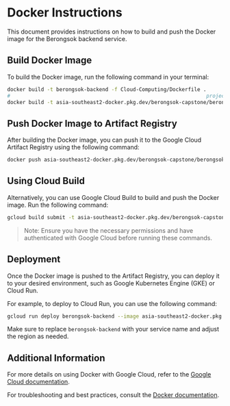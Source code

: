 # Docker Instructions
This document provides instructions on how to build and push the Docker image for the Berongsok backend service.

## Build Docker Image
To build the Docker image, run the following command in your terminal:
```sh
docker build -t berongsok-backend -f Cloud-Computing/Dockerfile .
#                                                                project-id        repo-name        image-name
docker build -t asia-southeast2-docker.pkg.dev/berongsok-capstone/berongsok-capstone/berongsok-backend .
```

## Push Docker Image to Artifact Registry
After building the Docker image, you can push it to the Google Cloud Artifact Registry using the following command:
```sh
docker push asia-southeast2-docker.pkg.dev/berongsok-capstone/berongsok-capstone/berongsok-backend:latest
```

## Using Cloud Build
Alternatively, you can use Google Cloud Build to build and push the Docker image. Run the following command:
```sh
gcloud build submit -t asia-southeast2-docker.pkg.dev/berongsok-capstone/berongsok-capstone/berongsok-backend:latest
```

> Note: Ensure you have the necessary permissions and have authenticated with Google Cloud before running these commands.

## Deployment
Once the Docker image is pushed to the Artifact Registry, you can deploy it to your desired environment, such as Google Kubernetes Engine (GKE) or Cloud Run.

For example, to deploy to Cloud Run, you can use the following command:
```sh
gcloud run deploy berongsok-backend --image asia-southeast2-docker.pkg.dev/berongsok-capstone/berongsok-capstone/berongsok-backend:latest --region asia-southeast2
```

Make sure to replace `berongsok-backend` with your service name and adjust the region as needed.

## Additional Information

For more details on using Docker with Google Cloud, refer to the [Google Cloud documentation](https://cloud.google.com/artifact-registry/docs/docker/quickstart).

For troubleshooting and best practices, consult the [Docker documentation](https://docs.docker.com/get-started/).
